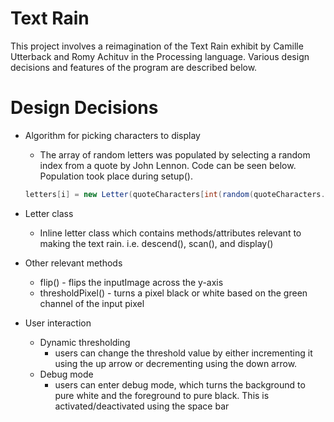 # Text Rain

This project involves a reimagination of the Text Rain exhibit by Camille Utterback and Romy Achituv in the Processing language. Various design decisions and features of the program are described below.

# Design Decisions
- Algorithm for picking characters to display
  - The array of random letters was populated by selecting a random index from a quote by John Lennon. Code can be seen below. Population took place during setup().
  ``` java
  letters[i] = new Letter(quoteCharacters[int(random(quoteCharacters.length))]);
  ```
 - Letter class
    - Inline letter class which contains methods/attributes relevant to making the text rain. i.e. descend(), scan(), and display()
  
- Other relevant methods
  - flip() - flips the inputImage across the y-axis
  - thresholdPixel() - turns a pixel black or white based on the green channel of the input pixel

- User interaction
  - Dynamic thresholding
    - users can change the threshold value by either incrementing it using the up arrow or decrementing using the down arrow.
  - Debug mode
    - users can enter debug mode, which turns the background to pure white and the foreground to pure black. This is activated/deactivated using the space bar

